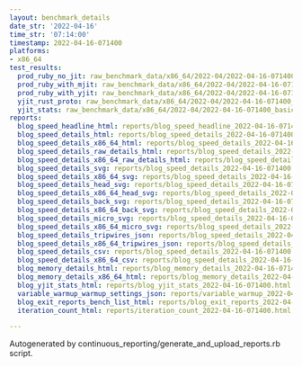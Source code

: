 ```yaml
---
layout: benchmark_details
date_str: '2022-04-16'
time_str: '07:14:00'
timestamp: 2022-04-16-071400
platforms:
- x86_64
test_results:
  prod_ruby_no_jit: raw_benchmark_data/x86_64/2022-04/2022-04-16-071400_basic_benchmark_prod_ruby_no_jit.json
  prod_ruby_with_mjit: raw_benchmark_data/x86_64/2022-04/2022-04-16-071400_basic_benchmark_prod_ruby_with_mjit.json
  prod_ruby_with_yjit: raw_benchmark_data/x86_64/2022-04/2022-04-16-071400_basic_benchmark_prod_ruby_with_yjit.json
  yjit_rust_proto: raw_benchmark_data/x86_64/2022-04/2022-04-16-071400_basic_benchmark_yjit_rust_proto.json
  yjit_stats: raw_benchmark_data/x86_64/2022-04/2022-04-16-071400_basic_benchmark_yjit_stats.json
reports:
  blog_speed_headline_html: reports/blog_speed_headline_2022-04-16-071400.html
  blog_speed_details_html: reports/blog_speed_details_2022-04-16-071400.html
  blog_speed_details_x86_64_html: reports/blog_speed_details_2022-04-16-071400.x86_64.html
  blog_speed_details_raw_details_html: reports/blog_speed_details_2022-04-16-071400.raw_details.html
  blog_speed_details_x86_64_raw_details_html: reports/blog_speed_details_2022-04-16-071400.x86_64.raw_details.html
  blog_speed_details_svg: reports/blog_speed_details_2022-04-16-071400.svg
  blog_speed_details_x86_64_svg: reports/blog_speed_details_2022-04-16-071400.x86_64.svg
  blog_speed_details_head_svg: reports/blog_speed_details_2022-04-16-071400.head.svg
  blog_speed_details_x86_64_head_svg: reports/blog_speed_details_2022-04-16-071400.x86_64.head.svg
  blog_speed_details_back_svg: reports/blog_speed_details_2022-04-16-071400.back.svg
  blog_speed_details_x86_64_back_svg: reports/blog_speed_details_2022-04-16-071400.x86_64.back.svg
  blog_speed_details_micro_svg: reports/blog_speed_details_2022-04-16-071400.micro.svg
  blog_speed_details_x86_64_micro_svg: reports/blog_speed_details_2022-04-16-071400.x86_64.micro.svg
  blog_speed_details_tripwires_json: reports/blog_speed_details_2022-04-16-071400.tripwires.json
  blog_speed_details_x86_64_tripwires_json: reports/blog_speed_details_2022-04-16-071400.x86_64.tripwires.json
  blog_speed_details_csv: reports/blog_speed_details_2022-04-16-071400.csv
  blog_speed_details_x86_64_csv: reports/blog_speed_details_2022-04-16-071400.x86_64.csv
  blog_memory_details_html: reports/blog_memory_details_2022-04-16-071400.html
  blog_memory_details_x86_64_html: reports/blog_memory_details_2022-04-16-071400.x86_64.html
  blog_yjit_stats_html: reports/blog_yjit_stats_2022-04-16-071400.html
  variable_warmup_warmup_settings_json: reports/variable_warmup_2022-04-16-071400.warmup_settings.json
  blog_exit_reports_bench_list_html: reports/blog_exit_reports_2022-04-16-071400.bench_list.html
  iteration_count_html: reports/iteration_count_2022-04-16-071400.html

---
```

Autogenerated by continuous_reporting/generate_and_upload_reports.rb script.
